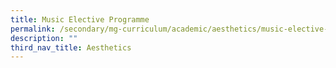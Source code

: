 ```yaml
---
title: Music Elective Programme
permalink: /secondary/mg-curriculum/academic/aesthetics/music-elective-programme/
description: ""
third_nav_title: Aesthetics
---
```

